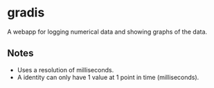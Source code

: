 # gradis

A webapp for logging numerical data and showing graphs of the data.

## Notes

* Uses a resolution of milliseconds.
* A identity can only have 1 value at 1 point in time (milliseconds).
